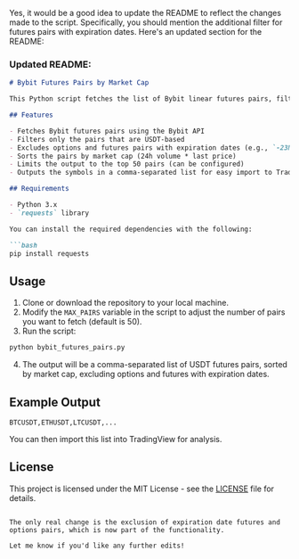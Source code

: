 Yes, it would be a good idea to update the README to reflect the changes made to the script. Specifically, you should mention the additional filter for futures pairs with expiration dates. Here's an updated section for the README:

### Updated README:

````markdown
# Bybit Futures Pairs by Market Cap

This Python script fetches the list of Bybit linear futures pairs, filters for USDT pairs, excludes options and futures pairs with expiration dates, sorts them by market cap, and outputs the top pairs in a format suitable for importing to TradingView.

## Features

- Fetches Bybit futures pairs using the Bybit API
- Filters only the pairs that are USDT-based
- Excludes options and futures pairs with expiration dates (e.g., `-23MAY25`)
- Sorts the pairs by market cap (24h volume * last price)
- Limits the output to the top 50 pairs (can be configured)
- Outputs the symbols in a comma-separated list for easy import to TradingView

## Requirements

- Python 3.x
- `requests` library

You can install the required dependencies with the following:

```bash
pip install requests
````

## Usage

1. Clone or download the repository to your local machine.
2. Modify the `MAX_PAIRS` variable in the script to adjust the number of pairs you want to fetch (default is 50).
3. Run the script:

```bash
python bybit_futures_pairs.py
```

4. The output will be a comma-separated list of USDT futures pairs, sorted by market cap, excluding options and futures with expiration dates.

## Example Output

```
BTCUSDT,ETHUSDT,LTCUSDT,...
```

You can then import this list into TradingView for analysis.

## License

This project is licensed under the MIT License - see the [LICENSE](LICENSE) file for details.

```

The only real change is the exclusion of expiration date futures and options pairs, which is now part of the functionality.

Let me know if you'd like any further edits!
```
